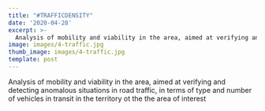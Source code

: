 ```yaml
---
title: "#TRAFFICDENSITY"
date: '2020-04-28'
excerpt: >-
  Analysis of mobility and viability in the area, aimed at verifying and detecting anomalous situations in road traffic, in terms of type and number of vehicles in transit in the territory  ot the the area of interest
image: images/4-traffic.jpg
thumb_image: images/4-traffic.jpg
template: post
---
```


Analysis of mobility and viability in the area, aimed at verifying and detecting anomalous situations in road traffic, in terms of type and number of vehicles in transit in the territory  ot the the area of interest
